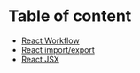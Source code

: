 # Table of content
- [React Workflow](./react%20workflow.md)
- [React import/export](./react%20import%5Cexport.md)
- [React JSX](./react%20jsx.md)
